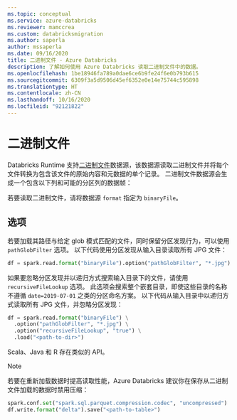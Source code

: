 ```yaml
---
ms.topic: conceptual
ms.service: azure-databricks
ms.reviewer: mamccrea
ms.custom: databricksmigration
ms.author: saperla
author: mssaperla
ms.date: 09/16/2020
title: 二进制文件 - Azure Databricks
description: 了解如何使用 Azure Databricks 读取二进制文件中的数据。
ms.openlocfilehash: 1be18946fa789a0dae6ce6b9fe24f6e0b793b615
ms.sourcegitcommit: 6309f3a5d9506d45ef6352e0e14e75744c595898
ms.translationtype: HT
ms.contentlocale: zh-CN
ms.lasthandoff: 10/16/2020
ms.locfileid: "92121822"
---
```

# <a name="binary-file"></a>二进制文件

Databricks Runtime 支持[二进制文件](https://spark.apache.org/docs/latest/sql-data-sources-binaryFile.html)数据源，该数据源读取二进制文件并将每个文件转换为包含该文件的原始内容和元数据的单个记录。 二进制文件数据源会生成一个包含以下列和可能的分区列的数据帧：

若要读取二进制文件，请将数据源 `format` 指定为 `binaryFile`。

## <a name="options"></a>选项

若要加载其路径与给定 glob 模式匹配的文件，同时保留分区发现行为，可以使用 `pathGlobFilter` 选项。 以下代码使用分区发现从输入目录读取所有 JPG 文件：

```python
df = spark.read.format("binaryFile").option("pathGlobFilter", "*.jpg").load("<path-to-dir>")
```

如果要忽略分区发现并以递归方式搜索输入目录下的文件，请使用 `recursiveFileLookup` 选项。 此选项会搜索整个嵌套目录，即使这些目录的名称不遵循 `date=2019-07-01` 之类的分区命名方案。
以下代码从输入目录中以递归方式读取所有 JPG 文件，并忽略分区发现：

```python
df = spark.read.format("binaryFile") \
  .option("pathGlobFilter", "*.jpg") \
  .option("recursiveFileLookup", "true") \
  .load("<path-to-dir>")
```

Scala、Java 和 R 存在类似的 API。

> [!NOTE]
>
> 若要在重新加载数据时提高读取性能，Azure Databricks 建议你在保存从二进制文件加载的数据时禁用压缩：
>
> ```python
> spark.conf.set("spark.sql.parquet.compression.codec", "uncompressed")
> df.write.format("delta").save("<path-to-table>")
> ```